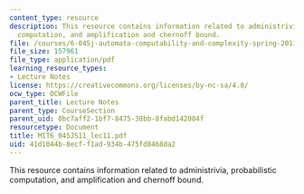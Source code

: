 ```yaml
---
content_type: resource
description: This resource contains information related to administrivia, probabilistic
  computation, and amplification and chernoff bound.
file: /courses/6-045j-automata-computability-and-complexity-spring-2011/41d1044b8ecff1ad934b475fd8468da2_MIT6_045JS11_lec11.pdf
file_size: 157961
file_type: application/pdf
learning_resource_types:
- Lecture Notes
license: https://creativecommons.org/licenses/by-nc-sa/4.0/
ocw_type: OCWFile
parent_title: Lecture Notes
parent_type: CourseSection
parent_uid: 0bc7aff2-1bf7-8475-38bb-8fabd142084f
resourcetype: Document
title: MIT6_045JS11_lec11.pdf
uid: 41d1044b-8ecf-f1ad-934b-475fd8468da2
---
```

This resource contains information related to administrivia, probabilistic computation, and amplification and chernoff bound.